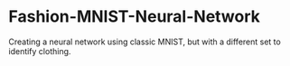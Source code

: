 # Fashion-MNIST-Neural-Network
Creating a neural network using classic MNIST, but with a different set to identify clothing. 
